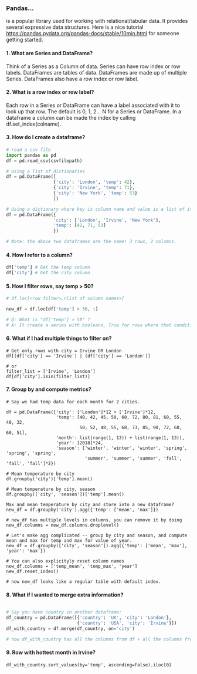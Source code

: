 ### Pandas...

is a popular library used for working with relational/tabular data. It provides several expressive data structures. 
Here is a nice tutorial https://pandas.pydata.org/pandas-docs/stable/10min.html for someone getting started.

#### 1. What are Series and DataFrame?

Think of a Series as a Column of data. Series can have row index or row labels. DataFrames are tables of data. 
DataFrames are made up of multiple Series. DataFrames also have a row index or row label.

#### 2. What is a row index or row label?

Each row in a Series or DataFrame can have a label associated with it to look up that row. The default is 0, 1, 2... N 
for a Series or DataFrame. In a dataframe a column can be made the index by calling df.set_index(colname).

#### 3. How do I create a dataframe?

```python
# read a csv file
import pandas as pd
df = pd.read_csv(csvfilepath)

# Using a list of dictionaries
df = pd.DataFrame([
                  {'city': 'London', 'temp': 42},
                  {'city': 'Irvine', 'temp': 71},
                  {'city': 'New York', 'temp': 53}
                  ])

# Using a dictionary where key is column name and value is a list of items. 
df = pd.DataFrame({
                  'city': ['London', 'Irvine', 'New York'],
                  'temp': [42, 71, 53]
                  })

# Note: the above two dataframes are the same! 3 rows, 2 columns.
```

#### 4. How I refer to a column?

```python
df['temp'] # Get the temp column
df['city'] # Get the city column
```

#### 5. How I filter rows, say temp > 50?

```python
# df.loc[<row filter>,<list of column names>]

new_df = df.loc[df['temp'] > 50, :]

# Q: What is "df['temp'] > 50" ?
# A: It create a series with booleans, True for rows where that condition is True and False otherwise.

```

#### 6. What if I had multiple things to filter on?

```
# Get only rows with city = Irvine OR London
df[(df['city'] == 'Irvine') | (df['city'] == 'London')]

# or 
filter_list = ['Irvine', 'London']
df[df['city'].isin(filter_list)]

```

#### 7. Group by and compute metrics?

```
# Say we had temp data for each month for 2 cities.

df = pd.DataFrame({'city': ['London']*12 + ['Irvine']*12,
                   'temp': [40, 42, 45, 50, 60, 72, 80, 81, 60, 55, 40, 32,
                            50, 52, 48, 55, 68, 73, 85, 90, 72, 68, 60, 51],
                   'month': list(range(1, 13)) + list(range(1, 13)),
                   'year': [2018]*24,
                   'season': ['winter', 'winter', 'winter', 'spring', 'spring', 'spring',
                              'summer', 'summer', 'summer', 'fall', 'fall', 'fall']*2})

# Mean temperature by city
df.groupby('city')['temp'].mean()                                                                                    

# Mean temperature by city, season
df.groupby(['city', 'season'])['temp'].mean()

Max and mean temperature by city and store into a new dataframe?
new_df = df.groupby('city').agg({'temp': ['mean', 'max']})

# new_df has multiple levels in columns, you can remove it by doing 
new_df.columns = new_df.columns.droplevel()    

# Let's make agg complicated -- group by city and season, and compute mean and max for temp and max for value of year. 
new_df = df.groupby(['city', 'season']).agg({'temp': ['mean', 'max'], 'year': 'max'})  

# You can also explicityly reset column names
new_df.columns = ['temp_mean', 'temp_max', 'year']
new_df.reset_index() 

# now new_df looks like a regular table with default index.

```

#### 8. What if I wanted to merge extra information?

```python

# Say you have country in another dataframe:
df_country = pd.DataFrame([{'country': 'UK', 'city': 'London'},
                           {'country': 'USA', 'city': 'Irvine'}])
df_with_country = df.merge(df_country, on='city')

# now df_with_country has all the columns from df + all the columns from df_country by joining/merging on the city column. i.e. country was added to the data frame.

```

#### 9. Row with hottest month in Irvine?

```
df_with_country.sort_values(by='temp', ascending=False).iloc[0]
```

